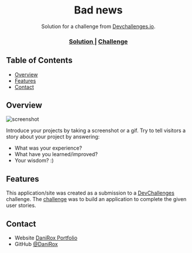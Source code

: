<!-- Please update value in the {}  -->

<h1 align="center">Bad news</h1>

<div align="center">
   Solution for a challenge from  <a href="http://devchallenges.io" target="_blank">Devchallenges.io</a>.
</div>

<div align="center">
  <h3>
    <a href="https://danirox.github.io/404-Not-Found/">
      Solution
    </a>
    <span> | </span>
    <a href="https://legacy.devchallenges.io/solutions/UPccIDJnVtnaAoMASKSt">
      Challenge
    </a>
  </h3>
</div>

<!-- TABLE OF CONTENTS -->

## Table of Contents

- [Overview](#overview)
- [Features](#features)
- [Contact](#contact)

<!-- OVERVIEW -->

## Overview

![screenshot](https://user-images.githubusercontent.com/108234679/268532537-2734269a-ed94-42e6-87ec-04779d28b3e5.png)

Introduce your projects by taking a screenshot or a gif. Try to tell visitors a story about your project by answering:

- What was your experience?
- What have you learned/improved?
- Your wisdom? :)



## Features

<!-- List the features of your application or follow the template. Don't share the figma file here :) -->

This application/site was created as a submission to a [DevChallenges](https://devchallenges.io/challenges) challenge. The [challenge](https://devchallenges.io/challenges/wBunSb7FPrIepJZAg0sY) was to build an application to complete the given user stories.


## Contact

- Website [DaniRox Portfolio](https://danirox.github.io/DaniRox-Portfolio/)
- GitHub [@DaniRox](https://github.com/DaniRox)

